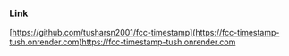 ### Link
[https://github.com/tusharsn2001/fcc-timestamp](https://fcc-timestamp-tush.onrender.com)https://fcc-timestamp-tush.onrender.com
